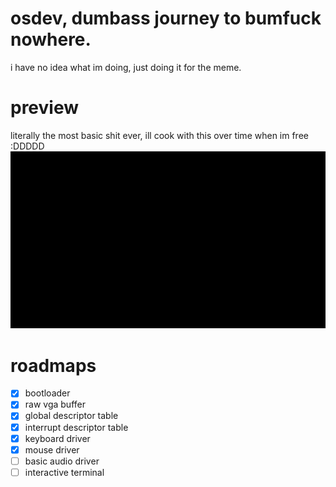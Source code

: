 # osdev, dumbass journey to bumfuck nowhere.
i have no idea what im doing, just doing it for the meme.

# preview
literally the most basic shit ever, ill cook with this over time when im free :DDDDD
![preview](./assets/p1.gif)

# roadmaps
- [x] bootloader
- [x] raw vga buffer
- [x] global descriptor table
- [x] interrupt descriptor table
- [x] keyboard driver
- [x] mouse driver
- [ ] basic audio driver
- [ ] interactive terminal
